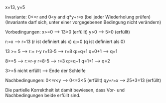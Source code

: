 x=13, y=5

Invariante: 0<=r and 0<y and q*y+r=x (bei jeder Wiederholung prüfen)
(Invariante darf sich, unter einer vorgegebenen Bedingung nicht verändern)

Vorbedingungen:
	x>=0 --> 13>0 (erfüllt)
	y>0	 -->  5>0 (erfüllt)
	
r:=x --> r=13	(r ist definiert als x)
q:=0			(q ist definiert als 0)

13 >= 5 --> r:= r-y 
			r=13-5 --> r=8
			q:=q+1
			q=0+1  --> q=1

8>=5 --> r:=r-y
			r=8-5  --> r=3
			q:=q+1
			q=1+1  --> q=2

3>=5 nicht erfüllt --> Ende der Schleife

Nachbedingungen:
	0<=r<y --> 0<=3<5 (erfüllt)
	q*y+r=x --> 2*5+3=13 (erfüllt)
	
Die partielle Korrektheit ist damit bewiesen, dass Vor- und Nachbedingungen beide erfüllt sind.	

	


